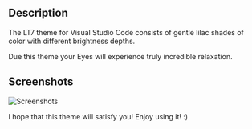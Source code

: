 ## Description

The LT7 theme for Visual Studio Code consists of gentle lilac shades of color with different brightness depths.

Due this theme your Eyes will experience truly incredible relaxation.

## Screenshots

![Screenshots](https://i.yapx.ru/JJ6OK.png)

I hope that this theme will satisfy you! Enjoy using it! :)
